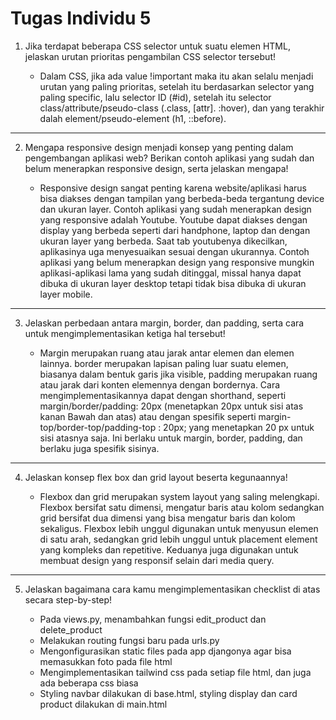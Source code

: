 # Tugas Individu 5

1. Jika terdapat beberapa CSS selector untuk suatu elemen HTML, jelaskan urutan prioritas pengambilan CSS selector tersebut!  

   - Dalam CSS, jika ada value !important maka itu akan selalu menjadi urutan yang paling prioritas, setelah itu berdasarkan selector yang paling specific, lalu selector ID (#id), setelah itu selector class/attribute/pseudo-class (.class, [attr]. :hover), dan yang terakhir dalah element/pseudo-element (h1, ::before).  

---

2. Mengapa responsive design menjadi konsep yang penting dalam pengembangan aplikasi web? Berikan contoh aplikasi yang sudah dan belum menerapkan responsive design, serta jelaskan mengapa!  

   - Responsive design sangat penting karena website/aplikasi harus bisa diakses dengan tampilan yang berbeda-beda tergantung device dan ukuran layer. Contoh aplikasi yang sudah menerapkan design yang responsive adalah Youtube. Youtube dapat diakses dengan display yang berbeda seperti dari handphone, laptop dan dengan ukuran layer yang berbeda. Saat tab youtubenya dikecilkan, aplikasinya uga menyesuaikan sesuai dengan ukurannya. Contoh aplikasi yang belum menerapkan design yang responsive mungkin aplikasi-aplikasi lama yang sudah ditinggal, missal hanya dapat dibuka di ukuran layer desktop tetapi tidak bisa dibuka di ukuran layer mobile.  

---

3. Jelaskan perbedaan antara margin, border, dan padding, serta cara untuk mengimplementasikan ketiga hal tersebut!  

   - Margin merupakan ruang atau jarak antar elemen dan elemen lainnya. border merupakan lapisan paling luar suatu elemen, biasanya dalam bentuk garis jika visible, padding merupakan ruang atau jarak dari konten elemennya dengan bordernya. Cara mengimplementasikannya dapat dengan shorthand, seperti margin/border/padding: 20px (menetapkan 20px untuk sisi atas kanan Bawah dan atas) atau dengan spesifik seperti margin-top/border-top/padding-top : 20px; yang menetapkan 20 px untuk sisi atasnya saja. Ini berlaku untuk margin, border, padding, dan berlaku juga spesifik sisinya.  

---

4. Jelaskan konsep flex box dan grid layout beserta kegunaannya!  

   - Flexbox dan grid merupakan system layout yang saling melengkapi. Flexbox bersifat satu dimensi, mengatur baris atau kolom sedangkan grid bersifat dua dimensi yang bisa mengatur baris dan kolom sekaligus. Flexbox lebih unggul digunakan untuk menyusun elemen di satu arah, sedangkan grid lebih unggul untuk placement element yang kompleks dan repetitive. Keduanya juga digunakan untuk membuat design yang responsif selain dari media query.  

---

5. Jelaskan bagaimana cara kamu mengimplementasikan checklist di atas secara step-by-step!  

   - Pada views.py, menambahkan fungsi edit_product dan delete_product  
   - Melakukan routing fungsi baru pada urls.py  
   - Mengonfigurasikan static files pada app djangonya agar bisa memasukkan foto pada file html  
   - Mengimplementasikan tailwind css pada setiap file html, dan juga ada beberapa css biasa  
   - Styling navbar dilakukan di base.html, styling display dan card product dilakukan di main.html  
